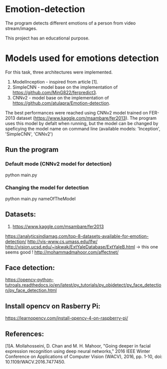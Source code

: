 # Emotion-detection

The program detects different emotions of a person from video stream/images.

This project has an educational purpose.

# Models used for emotions detection
For this task, three architectures were implemented. 
1. ModelInception - inspired from article [1].
2. SimpleCNN - model base on the implementation of https://github.com/MinG822/ferpredict3.
3. CNNv2 - model base on the implementation of https://github.com/atulapra/Emotion-detection.

The best performances were reached using CNNv2 model trained on FER-2013 dataset (https://www.kaggle.com/msambare/fer2013). The program uses this model by defalt when running, but the model can be changed by speficying the model name on command line (available models: 'Inception', 'SimpleCNN', 'CNNv2')

## Run the program 
### Default mode (CNNv2 model for detection)
python main.py
### Changing the model for detection
python main.py nameOfTheModel






## Datasets:
1. https://www.kaggle.com/msambare/fer2013


https://analyticsindiamag.com/top-8-datasets-available-for-emotion-detection/
http://vis-www.cs.umass.edu/lfw/
http://vision.ucsd.edu/~iskwak/ExtYaleDatabase/ExtYaleB.html -> this one seems good !
http://mohammadmahoor.com/affectnet/

## Face detection:
https://opencv-python-tutroals.readthedocs.io/en/latest/py_tutorials/py_objdetect/py_face_detection/py_face_detection.html

## Install opencv on Rasberry Pi:
https://learnopencv.com/install-opencv-4-on-raspberry-pi/

## References:
[1]A. Mollahosseini, D. Chan and M. H. Mahoor, "Going deeper in facial expression recognition using deep neural networks," 2016 IEEE Winter Conference on Applications of Computer Vision (WACV), 2016, pp. 1-10, doi: 10.1109/WACV.2016.7477450.
